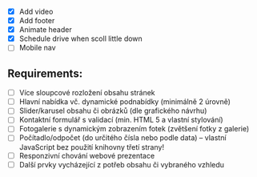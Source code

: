 -   [x] Add video
-   [x] Add footer
-   [x] Animate header
-   [x] Schedule drive when scoll little down
-   [ ] Mobile nav

## Requirements:

-   [ ] Více sloupcové rozložení obsahu stránek
-   [ ] Hlavní nabídka vč. dynamické podnabídky (minimálně 2 úrovně)
-   [ ] Slider/karusel obsahu či obrázků (dle grafického návrhu)
-   [ ] Kontaktní formulář s validací (min. HTML 5 a vlastní stylování)
-   [ ] Fotogalerie s dynamickým zobrazením fotek (zvětšení fotky z galerie)
-   [ ] Počítadlo/odpočet (do určitého čísla nebo podle data) – vlastní JavaScript bez použití knihovny třetí strany!
-   [ ] Responzivní chování webové prezentace
-   [ ] Další prvky vycházející z potřeb obsahu či vybraného vzhledu
